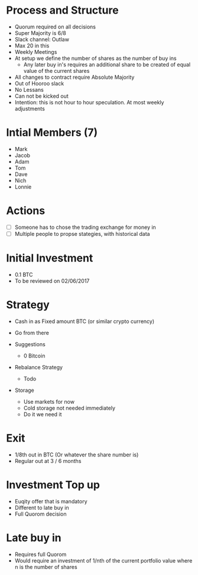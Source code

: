 # Process and Structure
  - Quorum required on all decisions
  - Super Majority is 6/8
  - Slack channel: Outlaw
  - Max 20 in this
  - Weekly Meetings
  - At setup we define the number of shares as the number of buy ins
    - Any later buy in's requires an additional share to be created of equal value of the current shares
  - All changes to contract require Absolute Majority
  - Out of Hooroo slack
  - No Lessans
  - Can not be kicked out
  - Intention: this is not hour to hour speculation. At most weekly adjustments

# Intial Members (7)
  - Mark
  - Jacob
  - Adam
  - Tom
  - Dave
  - Nich
  - Lonnie

# Actions
  - [ ] Someone has to chose the trading exchange for money in
  - [ ] Multiple people to propse stategies, with historical data

# Initial Investment
  - 0.1 BTC
  - To be reviewed on 02/06/2017

# Strategy
  - Cash in as Fixed amount BTC (or similar crypto currency)
  - Go from there

  - Suggestions
    - 0 Bitcoin

  - Rebalance Strategy
    - Todo

  - Storage
    - Use markets for now
    - Cold storage not needed immediately
    - Do it we need it

# Exit
  - 1/8th out in BTC (Or whatever the share number is)
  - Regular out at 3 / 6 months

# Investment Top up
  - Euqity offer that is mandatory
  - Different to late buy in
  - Full Quorom decision

# Late buy in
  - Requires full Quorom
  - Would require an investment of 1/nth of the current portfolio value where n is the number of shares
